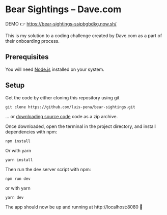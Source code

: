# Bear Sightings – Dave.com

DEMO 👉 https://bear-sightings-ssipbgbdkg.now.sh/

This is my solution to a coding challenge created by Dave.com as a part of their onboarding process.

## Prerequisites

You will need [Node.js](https://nodejs.org) installed on your system.

## Setup

Get the code by either cloning this repository using git

    git clone https://github.com/luis-pena/bear-sightings.git

... or [downloading source code](https://github.com/luis-pena/bear-sightings/archive/master.zip) code as a zip archive.

Once downloaded, open the terminal in the project directory, and install dependencies with npm:

    npm install

Or with yarn

    yarn install

Then run the dev server script with npm:

    npm run dev

or with yarn

    yarn dev

The app should now be up and running at http://localhost:8080 🚀

